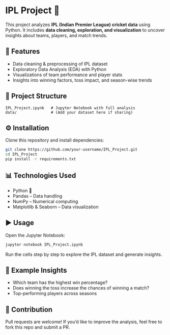 # IPL Project 🏏

This project analyzes **IPL (Indian Premier League) cricket data** using Python. It includes **data cleaning, exploration, and visualization** to uncover insights about teams, players, and match trends.

## 🚀 Features

* Data cleaning & preprocessing of IPL dataset
* Exploratory Data Analysis (EDA) with Python
* Visualizations of team performance and player stats
* Insights into winning factors, toss impact, and season-wise trends

## 📂 Project Structure

```
IPL_Project.ipynb   # Jupyter Notebook with full analysis
data/               # (Add your dataset here if sharing)
```

## ⚙️ Installation

Clone this repository and install dependencies:

```bash
git clone https://github.com/your-username/IPL_Project.git
cd IPL_Project
pip install -r requirements.txt
```

## 📊 Technologies Used

* Python 🐍
* Pandas – Data handling
* NumPy – Numerical computing
* Matplotlib & Seaborn – Data visualization

## ▶️ Usage

Open the Jupyter Notebook:

```bash
jupyter notebook IPL_Project.ipynb
```

Run the cells step by step to explore the IPL dataset and generate insights.

## 📌 Example Insights

* Which team has the highest win percentage?
* Does winning the toss increase the chances of winning a match?
* Top-performing players across seasons

## 🙌 Contribution

Pull requests are welcome! If you’d like to improve the analysis, feel free to fork this repo and submit a PR.

